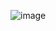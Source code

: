 ![image](https://user-images.githubusercontent.com/31981663/181433286-eda2df80-ab53-4197-af8e-67a418ccd930.png)
